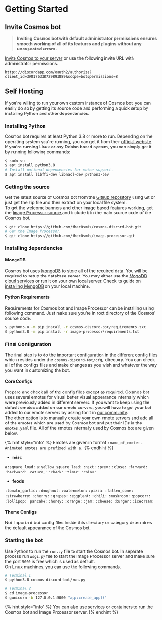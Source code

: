 # Getting Started

## Invite Cosmos bot

> **Inviting Cosmos bot with default administrator permissions ensures smooth working of all of its features and plugins without any unexpected errors.**

[Invite Cosmos to your server](https://discordapp.com/oauth2/authorize?client_id=390176338729893889&scope=bot&permissions=8) or use the following invite URL with administrator permissions.

`https://discordapp.com/oauth2/authorize?client_id=390176338729893889&scope=bot&permissions=8`

## Self Hosting

If you're willing to run your own custom instance of Cosmos bot, you can easily do so by getting its source code and performing a quick setup by installing Python and other dependencies.

### Installing Python

Cosmos bot requires at least Python 3.8 or more to run. Depending on the operating system you're running, you can get it from their [official website](https://www.python.org/downloads/).   
If you're running Linux or any Debian based system, you can simply get it by running following commands:

```bash
$ sudo su
$ apt install python3.8
# Install optional dependencies for voice support.
$ apt install libffi-dev libnacl-dev python3-dev
```

### Getting the source

Get the latest source of Cosmos bot from the [Github repository](https://github.com/thec0sm0s/cosmos-discord-bot.git) using Git or just get the zip file and then extract on your local file system.  
To get the welcome banners and other image based features working, get the [Image Processor source ](https://github.com/thec0sm0s/image-processor.git)and include it in the main source code of the Cosmos bot.

```bash
$ git clone https://github.com/thec0sm0s/cosmos-discord-bot.git
# Get the Image Processor.
$ git clone https://github.com/thec0sm0s/image-processor.git
```

### Installing dependencies

#### MongoDB

Cosmos bot uses [MongoDB](https://www.mongodb.com/) to store all of the required data. You will be required to setup the database server. You may either use the [MogoDB cloud services](https://www.mongodb.com/cloud/atlas) or run it on your own local server. Check its guide on [installing MongoDB](https://docs.mongodb.com/manual/installation/) on your local machine.

#### Python Requirements

Requirements for Cosmos bot and Image Processor can be installing using following command. Just make sure you're in root directory of the Cosmos' source code.

```bash
$ python3.8 -m pip install -r cosmos-discord-bot/requirements.txt
$ python3.8 -m pip install -r image-processor/requirements.txt
```

### Final Configuration

The final step is to do the important configuration in the different config files which resides under the `cosmos-discord-bot/cfg/` directory. You can check all of the configs files and make changes as you wish and whatever the way you want in customizing the bot.

#### Core Configs

Prepare and check all of the config files except as required. Cosmos bot uses several emotes for visual better visual appearance internally which were previously added in different servers. If you want to keep using the default emotes added on our emote servers, you will have to get your bot added to our emote servers by asking for it in [our community](https://discord.gg/UYAJX3W).  
The other option is to manually create your own emote servers and add all of the emotes which are used by Cosmos bot and put their IDs in the `emotes.yaml` file. All of the emotes internally used by Cosmos bot are given below.

{% hint style="info" %}
Emotes are given in format `:name_of_emote:. Animated emotes are prefixed with a.`
{% endhint %}

* **misc**

`a:square_load:` `a:yellow_square_load:` `:next:` `:prev:` `:close:` `:forward:` `:backward:` `:return_:` `:check:` `:timer:` `:coins:`

* **foods**

`:tomato_garlic:` `:doughnut:` `:watermelon:` `:pizza:` `:fallen_cone:` `:strawberry:` `:cherry:` `:grapes:` `:eggplant:` `:chili:` `:mushroom:` `:popcorn:` `:lollipop:` `:pancake:` `:honey:` `:orange:` `:jam:` `:cheese:` `:burger:` `:icecream:`

#### Theme Configs

Not important but config files inside this directory or category determines the default appearance of the Cosmos bot.

### Starting the bot

Use Python to run the `run.py` file to start the Cosmos bot. In separate process run `wsgi.py` file to start the Image Processor server and make sure the port `5000` is free which is used as default.  
On Linux machines, you can use the following commands.

```bash
# Terminal 1
$ python3.8 cosmos-discord-bot/run.py
```

```bash
# Terminal 2
$ cd image-processor
$ gunicorn -b 127.0.0.1:5000 "app:create_app()"
```

{% hint style="info" %}
You can also use services or containers to run the Cosmos bot and Image Processor server.
{% endhint %}

